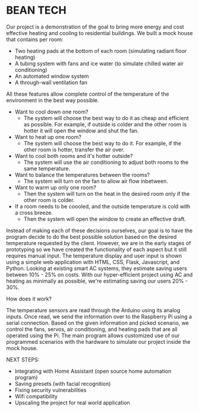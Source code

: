 # BEAN TECH

Our project is a demonstration of the goal to bring more energy and cost effective heating and cooling to residential buildings. We built a mock house that contains per room:

*   Two heating pads at the bottom of each room (simulating radiant floor heating)
*   A tubing system with fans and ice water (to simulate chilled water air conditioning)
*   An automated window system
*   A through-wall ventilation fan

All these features allow complete control of the temperature of the environment in the best way possible.

*   Want to cool down one room?
    - The system will choose the best way to do it as cheap and efficient as possible. For example, if outside is colder and the other room is hotter it will open the       window and shut the fan.
*   Want to heat up one room?
    - The system will choose the best way to do it. For example, if the other room is hotter, transfer the air over.
*   Want to cool both rooms and it's hotter outside? 
    - The system will use the air conditioning to adjust both rooms to the same temperature.
*   Want to balance the temperatures between the rooms? 
    - The system will turn on the fan to allow air flow inbetween.
*   Want to warm up only one room? 
    - Then the system will turn on the heat in the desired room only if the other room is colder.
*   If a room needs to be coooled, and the outside temperature is cold with a cross breeze.
    - Then the system will open the window to create an effective draft.

Instead of making each of these decisions ourselves, our goal is to have the program decide to do the best possible solution based on the desired temperature requested by the client. However, we are in the early stages of prototyping so we have created the functionality of each aspect but it still requires manual input. The temperature display and user input is shown using a simple web application with HTML, CSS, Flask, Javascript, and Python. Looking at existing smart AC systems, they estimate saving users between 10% - 25% on costs. With our hyper-efficient project using AC and heating as minimally as possible, we're estimating saving our users 20% - 30%.

How does it work?

The temperature sensors are read through the Arduino using its analog inputs. Once read, we send the information over to the Raspberry Pi using a serial connection. Based on the given information and picked scenario, we control the fans, servos, air conditioning, and heating pads that are all operated using the Pi. The main program allows customized use of our programmed scenarios with the hardware to simulate our project inside the mock house.

NEXT STEPS:

*   Integrating with Home Assistant (open source home automation program)
*   Saving presets (with facial recognition)
*   Fixing security vulnerabilities 
*   Wifi compatibility
*   Upscaling the project for real world application

